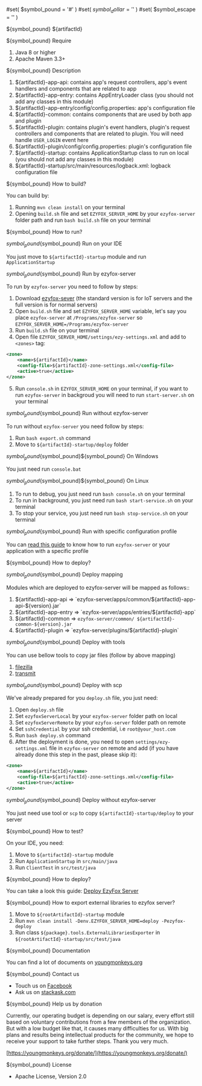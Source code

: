 #set( $symbol_pound = '#' )
#set( $symbol_dollar = '$' )
#set( $symbol_escape = '\' )

${symbol_pound} ${artifactId}

${symbol_pound} Require

1. Java 8 or higher
2. Apache Maven 3.3+

${symbol_pound} Description

1. ${artifactId}-app-api: contains app's request controllers, app's event handlers and components that are related to
   app
2. ${artifactId}-app-entry: contains AppEntryLoader class (you should not add any classes in this module)
3. ${artifactId}-app-entry/config/config.properties: app's configuration file
4. ${artifactId}-common: contains components that are used by both app and plugin
5. ${artifactId}-plugin: contains plugin's event handlers, plugin's request controllers and components that are related
   to plugin. You will need handle `USER_LOGIN` event here
6. ${artifactId}-plugin/config/config.properties: plugin's configuration file
7. ${artifactId}-startup: contains ApplicationStartup class to run on local (you should not add any classes in this
   module)
8. ${artifactId}-startup/src/main/resources/logback.xml: logback configuration file

${symbol_pound} How to build?

You can build by:

1. Running `mvn clean install` on your terminal
2. Opening `build.sh` file and set `EZYFOX_SERVER_HOME` by your `ezyfox-server` folder path and run `bash build.sh` file
   on your terminal

${symbol_pound} How to run?

${symbol_pound}${symbol_pound} Run on your IDE

You just move to `${artifactId}-startup` module and run `ApplicationStartup`

${symbol_pound}${symbol_pound} Run by ezyfox-server

To run by `ezyfox-server` you need to follow by steps:

1. Download [ezyfox-sever](https://resources.tvd12.com/) (the standard version is for IoT servers and the full version
   is for normal servers)
2. Open `build.sh` file and set `EZYFOX_SERVER_HOME` variable, let's say you place `ezyfox-server`
   at `/Programs/ezyfox-server` so `EZYFOX_SERVER_HOME=/Programs/ezyfox-server`
3. Run `build.sh` file on your terminal
4. Open file `EZYFOX_SERVER_HOME/settings/ezy-settings.xml` and add to `<zones>` tag:

```xml
<zone>
	<name>${artifactId}</name>
	<config-file>${artifactId}-zone-settings.xml</config-file>
	<active>true</active>
</zone>
```

5. Run `console.sh` in `EZYFOX_SERVER_HOME` on your terminal, if you want to run `ezyfox-server` in backgroud you will
   need to run `start-server.sh` on your terminal

${symbol_pound}${symbol_pound} Run without ezyfox-server

To run without `ezyfox-server` you need follow by steps:

1. Run `bash export.sh` command
2. Move to `${artifactId}-startup/deploy` folder

${symbol_pound}${symbol_pound}${symbol_pound} On Windows

You just need run `console.bat`

${symbol_pound}${symbol_pound}${symbol_pound} On Linux

1. To run to debug, you just need run `bash console.sh` on your terminal
2. To run in background, you just need run `bash start-service.sh` on your terminal
3. To stop your service, you just need run `bash stop-service.sh` on your terminal

${symbol_pound}${symbol_pound} Run with specific configuration profile

You can [read this guide](https://youngmonkeys.org/ezyfox-server-project-configuration/) to know how to
run `ezyfox-server` or your application with a specific profile

${symbol_pound} How to deploy?

${symbol_pound}${symbol_pound} Deploy mapping

Modules which are deployed to ezyfox-server will be mapped as follows::

1. ${artifactId}-app-api => `ezyfox-server/apps/common/${artifactId}-app-api-${version}.jar`
2. ${artifactId}-app-entry => `ezyfox-server/apps/entries/${artifactId}-app`
3. ${artifactId}-common => `ezyfox-server/common/ ${artifactId}-common-${version}.jar`
4. ${artifactId}-plugin => `ezyfox-server/plugins/${artifactId}-plugin`

${symbol_pound}${symbol_pound} Deploy with tools

You can use bellow tools to copy jar files (follow by above mapping)

1. [filezilla](https://filezilla-project.org/)
2. [transmit](https://panic.com/transmit/)

${symbol_pound}${symbol_pound} Deploy with scp

We've already prepared for you `deploy.sh` file, you just need:

1. Open `deploy.sh` file
2. Set `ezyfoxServerLocal` by your `ezyfox-server` folder path on local
3. Set `ezyfoxServerRemote` by your `ezyfox-server` folder path on remote
4. Set `sshCredential` by your ssh credential, i.e `root@your_host.com`
5. Run `bash deploy.sh` command
6. After the deployment is done, you need to open `settings/ezy-settings.xml` file in `ezyfox-server` on remote and
   add (if you have already done this step in the past, please skip it):

```xml
<zone>
	<name>${artifactId}</name>
	<config-file>${artifactId}-zone-settings.xml</config-file>
	<active>true</active>
</zone>
```

${symbol_pound}${symbol_pound} Deploy without ezyfox-server

You just need use tool or `scp` to copy `${artifactId}-startup/deploy` to your server

${symbol_pound} How to test?

On your IDE, you need:

1. Move to `${artifactId}-startup` module
2. Run `ApplicationStartup` in `src/main/java`
3. Run `ClientTest` in `src/test/java`

${symbol_pound} How to deploy?

You can take a look this guide: [Deploy EzyFox Server](https://youngmonkeys.org/deploy-ezyfox-server/)

${symbol_pound} How to export external libraries to ezyfox server?

1. Move to `${rootArtifactId}-startup` module 
2. Run `mvn clean install -Denv.EZYFOX_SERVER_HOME=deploy -Pezyfox-deploy`
3. Run class `${package}.tools.ExternalLibrariesExporter` in `${rootArtifactId}-startup/src/test/java`

${symbol_pound} Documentation

You can find a lot of documents on [youngmonkeys.org](https://youngmonkeys.org/ezyfox-sever/)

${symbol_pound} Contact us

- Touch us on [Facebook](https://www.facebook.com/youngmonkeys.org)
- Ask us on [stackask.com](https://stackask.com)

${symbol_pound} Help us by donation

Currently, our operating budget is depending on our salary, every effort still based on voluntary contributions from a
few members of the organization. But with a low budget like that, it causes many difficulties for us. With big plans and
results being intellectual products for the community, we hope to receive your support to take further steps. Thank you
very much.

[https://youngmonkeys.org/donate/](https://youngmonkeys.org/donate/)

${symbol_pound} License

- Apache License, Version 2.0
